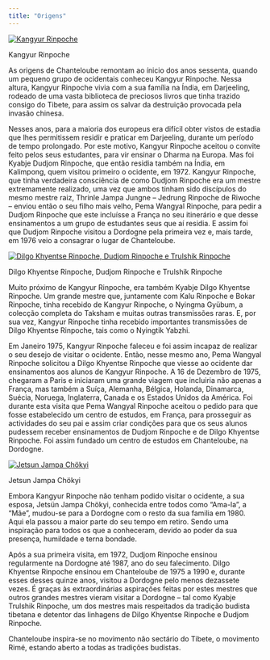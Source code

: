 ```yaml
---
title: "Origens"
---
```


[ ![Kangyur Rinpoche](/images/img_kangyour_rinpoche-150x150.jpg) ](img_kangyour_rinpoche.jpg)

Kangyur Rinpoche 

As origens de Chanteloube remontam ao ínicio dos anos sessenta, quando um pequeno grupo de ocidentais conheceu Kangyur Rinpoche. Nessa altura, Kangyur Rinpoche vivia com a sua família na Índia, em Darjeeling, rodeado de uma vasta biblioteca de preciosos livros que tinha trazido consigo do Tibete, para assim os salvar da destruição provocada pela invasão chinesa. 

Nesses anos, para a maioria dos europeus era difícil obter vistos de estadia que lhes permitissem residir e praticar em Darjeeling, durante um período de tempo prolongado. Por este motivo, Kangyur Rinpoche aceitou o convite feito pelos seus estudantes, para vir ensinar o Dharma na Europa. Mas foi Kyabje Dudjom Rinpoche, que então residia também na Índia, em Kalimpong, quem visitou primeiro o ocidente, em 1972. Kangyur Rinpoche, que tinha verdadeira consciência de como Dudjom Rinpoche era um mestre extremamente realizado, uma vez que ambos tinham sido discípulos do mesmo mestre raiz, Thrinle Jampa Jungne – Jedrung Rinpoche de Riwoche – enviou então o seu filho mais velho, Pema Wangyal Rinpoche, para pedir a Dudjom Rinpoche que este incluísse a França no seu itinerário e que desse ensinamentos a um grupo de estudantes seus que aí residia. E assim foi que Dudjom Rinpoche visitou a Dordogne pela primeira vez e, mais tarde, em 1976 veio a consagrar o lugar de Chanteloube. 

[ ![Dilgo Khyentse Rinpoche, Dudjom Rinpoche e Trulshik Rinpoche](/images/img_groupe_rinpoche-150x150.jpg) ](img_groupe_rinpoche.jpg)

Dilgo Khyentse Rinpoche, Dudjom Rinpoche e Trulshik Rinpoche 

Muito próximo de Kangyur Rinpoche, era também Kyabje Dilgo Khyentse Rinpoche. Um grande mestre que, juntamente com Kalu Rinpoche e Bokar Rinpoche, tinha recebido de Kangyur Rinpoche, o Nyingma Gyübum, a colecção completa do Taksham e muitas outras transmissões raras. E, por sua vez, Kangyur Rinpoche tinha recebido importantes transmissões de Dilgo Khyentse Rinpoche, tais como o Nyingtik Yabzhi. 

Em Janeiro 1975, Kangyur Rinpoche faleceu e foi assim incapaz de realizar o seu desejo de visitar o ocidente. Então, nesse mesmo ano, Pema Wangyal Rinpoche solicitou a Dilgo Khyentse Rinpoche que viesse ao ocidente dar ensinamentos aos alunos de Kangyur Rinpoche. A 16 de Dezembro de 1975, chegaram a Paris e iniciaram uma grande viagem que incluiria não apenas a França, mas também a Suíça, Alemanha, Bélgica, Holanda, Dinamarca, Suécia, Noruega, Inglaterra, Canada e os Estados Unidos da América. Foi durante esta visita que Pema Wangyal Rinpoche aceitou o pedido para que fosse estabelecido um centro de estudos, em França, para prosseguir as actividades do seu pai e assim criar condições para que os seus alunos pudessem receber ensinamentos de Dudjom Rinpoche e de Dilgo Khyentse Rinpoche. Foi assim fundado um centro de estudos em Chanteloube, na Dordogne. 

[ ![Jetsun Jampa Chökyi](/images/img_amala_1-150x150.jpg) ](img_amala_1.jpg)

Jetsun Jampa Chökyi 

Embora Kangyur Rinpoche não tenham podido visitar o ocidente, a sua esposa, Jetsün Jampa Chökyi, conhecida entre todos como “Ama-la”, a “Mãe”, mudou-se para a Dordogne com o resto da sua familia em 1980. Aqui ela passou a maior parte do seu tempo em retiro. Sendo uma inspiração para todos os que a conheceram, devido ao poder da sua presença, humildade e terna bondade. 

Após a sua primeira visita, em 1972, Dudjom Rinpoche ensinou regularmente na Dordogne até 1987, ano do seu falecimento. Dilgo Khyentse Rinpoche ensinou em Chanteloube de 1975 a 1990 e, durante esses desses quinze anos, visitou a Dordogne pelo menos dezassete vezes. É graças às extraordinárias aspirações feitas por estes mestres que outros grandes mestres vieram visitar a Dordogne – tal como Kyabje Trulshik Rinpoche, um dos mestres mais respeitados da tradição budista tibetana e detentor das linhagens de Dilgo Khyentse Rinpoche e Dudjom Rinpoche. 

Chanteloube inspira-se no movimento não sectário do Tibete, o movimento Rimé, estando aberto a todas as tradições budistas. 
